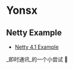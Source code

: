 # Yonsx

## Netty Example 
- [Netty 4.1 Example](https://github.com/netty/netty/tree/4.1/example/src/main/java/io/netty/example)


_即时通讯_的一个小尝试 🤯